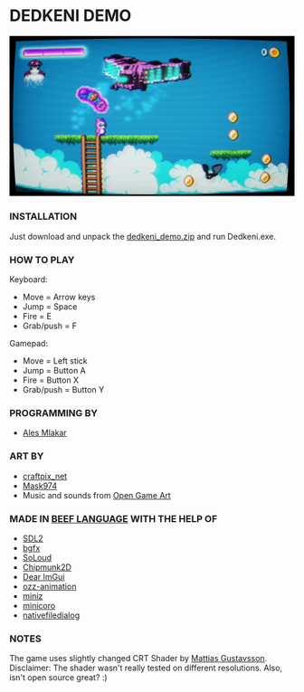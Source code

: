 # DEDKENI DEMO
![](screenshot.jpg)


### INSTALLATION
Just download and unpack the [dedkeni_demo.zip](dedkeni_demo.zip) and run Dedkeni.exe.


### HOW TO PLAY
Keyboard:
  * Move = Arrow keys
  * Jump = Space
  * Fire = E
  * Grab/push = F

Gamepad:
  * Move = Left stick
  * Jump = Button A
  * Fire = Button X
  * Grab/push = Button Y


### PROGRAMMING BY
  * [Ales Mlakar](https://twitter.com/amjazzbre)


### ART BY
  * [craftpix_net ](https://twitter.com/craftpix_net)
  * [Mask974](https://twitter.com/Mask974)
  * Music and sounds from [Open Game Art](https://opengameart.org/)


### MADE IN [BEEF LANGUAGE](https://github.com/beefytech/Beef) WITH THE HELP OF
  * [SDL2](https://github.com/libsdl-org/SDL)
  * [bgfx](https://github.com/bkaradzic/bgfx)
  * [SoLoud](https://github.com/jarikomppa/soloud)
  * [Chipmunk2D](https://github.com/slembcke/Chipmunk2D)
  * [Dear ImGui](https://github.com/ocornut/imgui)
  * [ozz-animation](https://github.com/guillaumeblanc/ozz-animation)
  * [miniz](https://github.com/richgel999/miniz)
  * [minicoro](https://github.com/edubart/minicoro)
  * [nativefiledialog](https://github.com/mlabbe/nativefiledialog.git)


### NOTES
The game uses slightly changed CRT Shader by [Mattias Gustavsson](https://twitter.com/Mattias_G). Disclaimer: The shader wasn't really tested on different resolutions.
Also, isn't open source great? :)
